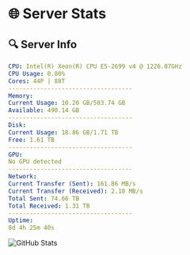 # 🌐 Server Stats
## 🔍 Server Info
```yaml
CPU: Intel(R) Xeon(R) CPU E5-2699 v4 @ 1226.07GHz
CPU Usage: 0.80%
Cores: 44P | 88T
-----------------------------------
Memory:
Current Usage: 10.20 GB/503.74 GB
Available: 490.14 GB
-----------------------------------
Disk:
Current Usage: 18.86 GB/1.71 TB
Free: 1.61 TB
-----------------------------------
GPU:
No GPU detected
-----------------------------------
Network:
Current Transfer (Sent): 161.86 MB/s
Current Transfer (Received): 2.10 MB/s
Total Sent: 74.66 TB
Total Received: 1.31 TB
-----------------------------------
Uptime:
8d 4h 25m 40s
```
![GitHub Stats](https://img.shields.io/badge/Updated-2025-02-16_03:08:58-blue)